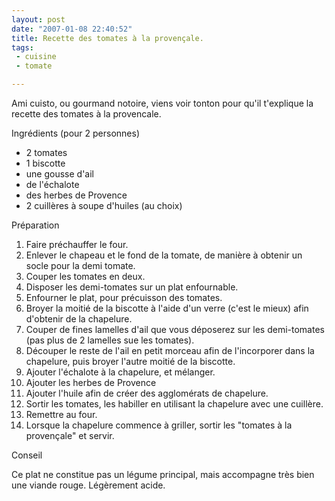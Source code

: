 ```yaml
---
layout: post
date: "2007-01-08 22:40:52"
title: Recette des tomates à la provençale.
tags:
 - cuisine
 - tomate

---
```


Ami cuisto, ou gourmand notoire, viens voir tonton pour qu'il t'explique la recette des tomates à la provencale.





Ingrédients (pour 2 personnes)

  * 2 tomates
  * 1 biscotte
  * une gousse d'ail
  * de l'échalote
  * des herbes de Provence
  * 2 cuillères à soupe d'huiles (au choix)

Préparation

  1. Faire préchauffer le four.
  2. Enlever le chapeau et le fond de la tomate, de manière à obtenir un socle pour la demi tomate.
  3. Couper les tomates en deux.
  4. Disposer les demi-tomates sur un plat enfournable.
  5. Enfourner le plat, pour précuisson des tomates.
  6. Broyer la moitié de la biscotte à l'aide d'un verre (c'est le mieux) afin d'obtenir de la chapelure.
  7. Couper de fines lamelles d'ail que vous déposerez sur les demi-tomates (pas plus de 2 lamelles sue les tomates).
  8. Découper le reste de l'ail en petit morceau afin de l'incorporer dans la chapelure, puis broyer l'autre moitié de la biscotte.
  9. Ajouter l'échalote à la chapelure, et mélanger.
  10. Ajouter les herbes de Provence
  11. Ajouter l'huile afin de créer des agglomérats de chapelure.
  12. Sortir les tomates, les habiller en utilisant la chapelure avec une cuillère.
  13. Remettre au four.
  14. Lorsque la chapelure commence à griller, sortir les "tomates à la provençale" et servir.

Conseil

Ce plat ne constitue pas un légume principal, mais accompagne très bien une viande rouge. Légèrement acide.
